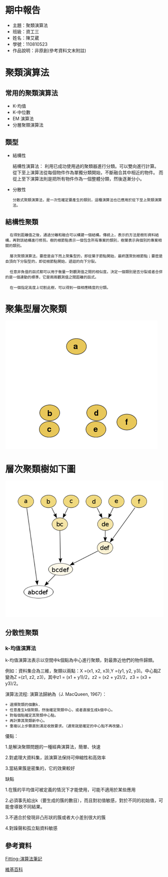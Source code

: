 # 期中報告
* 主題：聚類演算法
* 班級：資工三
* 姓名：陳艾葳
* 學號：110810523
* 作品說明：非原創(參考資料文末附註)
# 聚類演算法

## 常用的聚類演算法
+ K-均值
+ K-中位數
+ EM 演算法
+ 分層聚類演算法

## 類型
+ 結構性
  
  結構性演算法：
  利用已成功使用過的聚類器進行分類。可以雙向進行計算。
  從下至上演算法從每個物件作為單獨分類開始，不斷融合其中相近的物件。
  而從上至下演算法則是把所有物件作為一個整體分類，然後逐漸分小。

  
+ 分散性
  ```
  分散式聚類演算法，是一次性確定要產生的類別，這種演算法也已應用於從下至上聚類演算法。
  ```
## 結構性聚類
```
  在得到距離值之後，通過分離和融合可以構建一個結構。傳統上，表示的方法是樹形資料結構，再對該結構進行修剪。樹的根節點表示一個包含所有專案的類別，樹葉表示與個別的專案相關的類別。

  層次聚類演算法，要麼是由下而上聚集型的，即從葉子節點開始，最終匯聚到根節點；要麼是自頂向下分裂型的，即從根節點開始，遞迴的向下分裂。

  任意非負值的函式都可以用于衡量一對觀測值之間的相似度。決定一個類別是否分裂或者合併的是一個連動的標準，它是兩兩觀測值之間距離的函式。

  在一個指定高度上切割此樹，可以得到一個相應精度的分類。
  ```
# 聚集型層次聚類
![Raw data](https://github.com/laiy790/sa110a/blob/master/mid/photo/1.png)
# 層次聚類樹如下圖
![Traditional representatio](https://github.com/laiy790/sa110a/blob/master/mid/photo/2.png)




## 分散性聚類
### k-均值演算法
k-均值演算法表示以空間中k個點為中心進行聚類，對最靠近他們的物件歸類。

例如：資料集合為三維，聚類以兩點：X =(x1, x2, x3),Y =(y1, y2, y3)。中心點Z變為Z =(z1, z2, z3)，其中z1 = (x1 + y1)/2，z2 = (x2 + y2)/2，z3 = (x3 + y3)/2。

演算法流程:
演算法歸納為（J. MacQueen, 1967）：
```
+ 選擇聚類的個數k.
+ 任意產生k個聚類，然後確定聚類中心，或者直接生成k個中心。
+ 對每個點確定其聚類中心點。
+ 再計算其聚類新中心。
+ 重複以上步驟直到滿足收斂要求。（通常就是確定的中心點不再改變。）
```
優點：

1.是解決聚類問題的一種經典演算法，簡單、快速

2.對處理大資料集，該演算法保持可伸縮性和高效率

3.當結果簇是密集的，它的效果較好

缺點

1.在簇的平均值可被定義的情況下才能使用，可能不適用於某些應用

2.必須事先給出k（要生成的簇的數目），而且對初值敏感，對於不同的初始值，可能會導致不同結果。

3.不適合於發現非凸形狀的簇或者大小差別很大的簇

4.對躁聲和孤立點資料敏感





## 參考資料
[Fitting-演算法筆記](http://web.ntnu.edu.tw/~algo/Fitting.html)

[維基百科](https://zh.wikipedia.org/wiki/%E8%81%9A%E7%B1%BB%E5%88%86%E6%9E%90#%E5%BA%94%E7%94%A8)